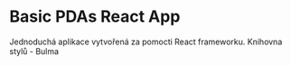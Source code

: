 # Basic PDAs React App

Jednoduchá aplikace vytvořená za pomocti React frameworku. Knihovna stylů - Bulma

